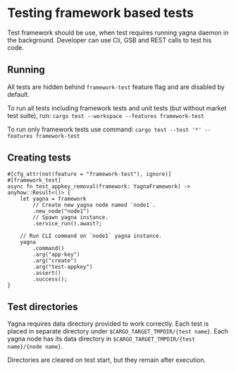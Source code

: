 # Testing framework based tests

Test framework should be use, when test requires running yagna daemon in the background.
Developer can use Cli, GSB and REST calls to test his code.

## Running

All tests are hidden behind `framework-test` feature flag and are disabled by default.

To run all tests including framework tests and unit tests (but without market test suite), run:
`cargo test --workspace --features framework-test`

To run only framework tests use command:
`cargo test --test '*' --features framework-test`

## Creating tests

```
#[cfg_attr(not(feature = "framework-test"), ignore)]
#[framework_test]
async fn test_appkey_removal(framework: YagnaFramework) -> anyhow::Result<()> {
    let yagna = framework
        // Create new yagna node named `node1`.
        .new_node("node1")
        // Spawn yagna instance.
        .service_run().await?;
    
    // Run CLI command on `node1` yagna instance.
    yagna
        .command()
        .arg("app-key")
        .arg("create")
        .arg("test-appkey")
        .assert()
        .success();
}
```

## Test directories

Yagna requires data directory provided to work correctly.
Each test is placed in separate directory under `$CARGO_TARGET_TMPDIR/{test name}`.
Each yagna node has its data directory in `$CARGO_TARGET_TMPDIR/{test name}/{node name}`.

Directories are cleared on test start, but they remain after execution.
